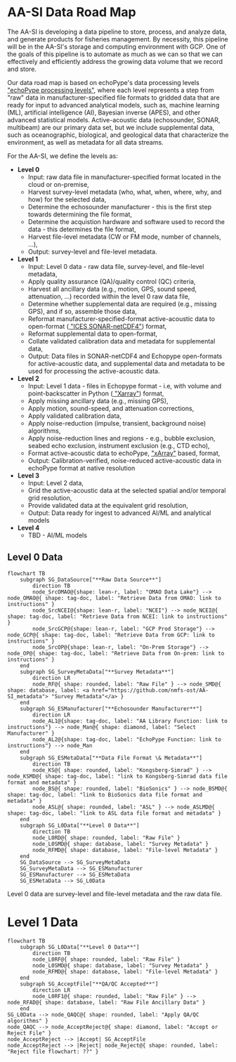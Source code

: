 # AA-SI Data Road Map
The AA-SI is developing a data pipeline to store, process, and analyze data, and generate products for fisheries management. By necessity, this pipeline will be in the AA-SI's storage and computing environment  with GCP. One of the goals of this pipeline is to automate as much as we can so that we can effectively and efficiently address the growing data volume that we record and store.  

Our data road map is based on echoPype's data processing levels <a href="https://echolevels.readthedocs.io/en/latest/levels_proposed.html"> "echoPype processing levels"</a>, where each level represents a step from "raw" data in manufacturer-specified file formats to gridded data that are ready for input to advanced analytical models, such as, machine learning (ML), artificial intelligence (AI), Bayesian inverse (APES), and other advanced statistical models. Active-acoustic data (echosounder, SONAR, multibeam) are our primary data set, but we include supplemental data, such as oceanographic, biological, and geological data that characterize the environment, as well as metadata for all data streams.

For the AA-SI, we define the levels as:  
- **Level 0**
    - Input: raw data file in manufacturer-specified format located in the cloud or on-premise,
    - Harvest survey-level metadata (who, what, when, where, why, and how) for the selected data,
    - Determine the echosounder manufacturer - this is the first step towards determining the file format,
    - Determine the acquistion hardware and software used to record the data - this determines the file format,
    - Harvest file-level metadata (CW or FM mode, number of channels, ...),
    - Output: survey-level and file-level metadata.
- **Level 1**
    - Input: Level 0 data - raw data file, survey-level, and file-level metadata,
    - Apply quality assurance (QA)/quality control (QC) criteria,
    - Harvest all ancillary data (e.g., motion, GPS, sound speed, attenuation, ...) recorded within the level 0 raw data file,
    - Determine whether supplemental data are required (e.g., missing GPS), and if so, assemble those data,
    - Reformat manufacturer-specified-format active-acoustic data to open-format (<a href="https://htmlpreview.github.io/?https://github.com/ices-publications/SONAR-netCDF4/blob/master/Formatted_docs/crr341.html"> "ICES SONAR-netCDF4"</a>) format,
    - Reformat supplemental data to open-format, 
    - Collate validated calibration data and metadata for supplemental data,
    - Output: Data files in SONAR-netCDF4 and Echopype open-formats for active-acoustic data, and supplemental data and metadata to be used for processing the active-acoustic data.
- **Level 2**
    - Input: Level 1 data - files in Echopype format - i.e, with volume and point-backscatter in Python (<a href="https://docs.xarray.dev/en/stable/"> "Xarray"</a>) format,
    - Apply missing ancillary data (e.g., missing GPS),
    - Apply motion, sound-speed, and attenuation corrections,
    - Apply validated calibration data,
    - Apply noise-reduction (impulse, transient, background noise) algorithms,
    - Apply noise-reduction lines and regions - e.g., bubble exclusion, seabed echo exclusion, instrument exclusion (e.g., CTD echo),
    - Format active-acoustic data to echoPype, <a href="https://xarray.dev/"> "xArray"</a> based, format, 
    - Output: Calibration-verified, noise-reduced active-acoustic data in echoPype format at native resolution
- **Level 3**
    - Input: Level 2 data,
    - Grid the active-acoustic data at the selected spatial and/or temporal grid resolution,
    - Provide validated data at the equivalent grid resolution,
    - Output: Data ready for ingest to advanced AI/ML and analytical models
- **Level 4**
    - TBD - AI/ML models

## Level 0 Data
```mermaid
flowchart TB
    subgraph SG_DataSource["**Raw Data Source**"]
        direction TB
        node_SrcOMAO@{shape: lean-r, label: "OMAO Data Lake"} --> node_OMAO@{ shape: tag-doc, label: "Retrieve Data from OMAO: link to instructions" }
        node_SrcNCEI@{shape: lean-r, label: "NCEI"} --> node_NCEI@{ shape: tag-doc, label: "Retrieve Data from NCEI: link to instructions" }
        node_SrcGCP@{shape: lean-r, label: "GCP Prod Storage"} --> node_GCP@{ shape: tag-doc, label: "Retrieve Data from GCP: link to instructions" }
        node_SrcOP@{shape: lean-r, label: "On-Prem Storage"} --> node_OP@{ shape: tag-doc, label: "Retrieve Data from On-prem: link to instructions" }
    end
    subgraph SG_SurveyMetaData["**Survey Metadata**"]
        direction LR
        node_RF@{ shape: rounded, label: "Raw File" } --> node_SMD@{ shape: database, label: <a href="https://github.com/nmfs-ost/AA-SI_metadata"> "Survey Metadata"</a> }
    end
    subgraph SG_ESManufacturer["**Echosounder Manufacturer**"]
        direction LR
        node_AL1@{shape: tag-doc, label: "AA Library Function: link to instructions"} --> node_Man@{ shape: diamond, label: "Select Manufacturer" }
        node_AL2@{shape: tag-doc, label: "EchoPype Function: link to instructions"} --> node_Man
    end
    subgraph SG_ESMetaData["**Data File Format \& Metadata**"]
        direction TB
        node_KS@{ shape: rounded, label: "Kongsberg-Simrad" } --> node_KSMD@{ shape: tag-doc, label: "link to Kongsberg-Simrad data file format and metadata" }
        node_BS@{ shape: rounded, label: "BioSonics" } --> node_BSMD@{ shape: tag-doc, label: "link to BioSonics data file format and metadata" }
        node_ASL@{ shape: rounded, label: "ASL" } --> node_ASLMD@{ shape: tag-doc, label: "link to ASL data file format and metadata" }
    end
    subgraph SG_L0Data["**Level 0 Data**"]
        direction TB
        node_L0RD@{ shape: rounded, label: "Raw File" }
        node_L0SMD@{ shape: database, label: "Survey Metadata" }
        node_RFMD@{ shape: database, label: "File-level Metadata" }
    end
    SG_DataSource --> SG_SurveyMetaData
    SG_SurveyMetaData --> SG_ESManufacturer
    SG_ESManufacturer --> SG_ESMetaData
    SG_ESMetaData --> SG_L0Data
```

Level 0 data are survey-level and file-level metadata and the raw data file.

# Level 1 Data
```mermaid
flowchart TB
    subgraph SG_L0Data["**Level 0 Data**"]
        direction TB
        node_L0RF@{ shape: rounded, label: "Raw File" }
        node_L0SMD@{ shape: database, label: "Survey Metadata" }
        node_RFMD@{ shape: database, label: "File-level Metadata" }
    end
    subgraph SG_AcceptFile["**QA/QC Accepted**"]
        direction LR
        node_L0RF1@{ shape: rounded, label: "Raw File" } --> node_RFAD@{ shape: database, label: "Raw File Ancillary Data" }
    end
SG_L0Data --> node_QAQC@{ shape: rounded, label: "Apply QA/QC algorithms" }
node_QAQC --> node_AcceptReject@{ shape: diamond, label: "Accept or Reject File" }
node_AcceptReject --> |Accept| SG_AcceptFile
node_AcceptReject --> |Reject| node_Reject@{ shape: rounded, label: "Reject file flowchart: ??" }


```
